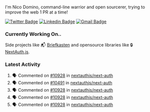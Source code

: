 
I'm Nico Domino, command-line warrior and open sourcerer, trying to improve the web 1 PR at a time!

[![Twitter Badge](https://img.shields.io/badge/-@ndom91-1ca0f1?style=flat-square&labelColor=1ca0f1&logo=twitter&logoColor=white&link=https://twitter.com/ndom91)](https://twitter.com/ndom91) [![Linkedin Badge](https://img.shields.io/badge/-ndom91-blue?style=flat-square&logo=Linkedin&logoColor=white&link=https://www.linkedin.com/in/ndom91/)](https://www.linkedin.com/in/ndom91/) [![Gmail Badge](https://img.shields.io/badge/-yo@ndo.dev-c14438?style=flat-square&logo=mail.ru&logoColor=white&link=mailto:yo@ndo.dev)](mailto:yo@ndo.dev)

### Currently Working On..

Side projects like 📬 [Briefkasten](https://briefkastenhq.com) and opensource libraries like 🔒 [NextAuth.js](https://github.com/nextauthjs/next-auth).

<!--START_SECTION_PROFILE_VIEWS:readme-info-->
<!--END_SECTION_PROFILE_VIEWS:readme-info-->

<!--START_SECTION_DAILY_COMMIT:readme-info-->
<!--END_SECTION_DAILY_COMMIT:readme-info-->

<!--START_SECTION_WEEKLY_COMMIT:readme-info-->
<!--END_SECTION_WEEKLY_COMMIT:readme-info-->

### Latest Activity

<!--START_SECTION:activity-->
1. 🗣 Commented on [#10928](https://github.com/nextauthjs/next-auth/issues/10928#issuecomment-2119299675) in [nextauthjs/next-auth](https://github.com/nextauthjs/next-auth)
2. 🗣 Commented on [#10491](https://github.com/nextauthjs/next-auth/pull/10491#issuecomment-2119291221) in [nextauthjs/next-auth](https://github.com/nextauthjs/next-auth)
3. 🗣 Commented on [#10928](https://github.com/nextauthjs/next-auth/issues/10928#issuecomment-2119290710) in [nextauthjs/next-auth](https://github.com/nextauthjs/next-auth)
4. 🗣 Commented on [#10928](https://github.com/nextauthjs/next-auth/issues/10928#issuecomment-2119283275) in [nextauthjs/next-auth](https://github.com/nextauthjs/next-auth)
5. 🗣 Commented on [#10928](https://github.com/nextauthjs/next-auth/issues/10928#issuecomment-2119282093) in [nextauthjs/next-auth](https://github.com/nextauthjs/next-auth)
<!--END_SECTION:activity-->
